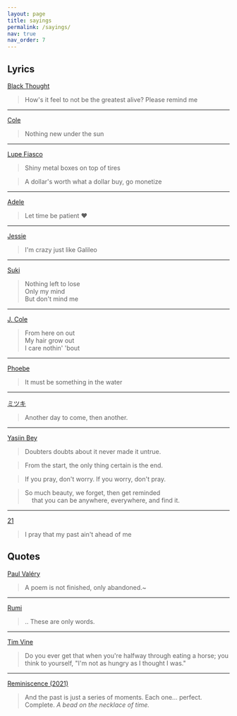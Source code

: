 ```yaml
---
layout: page
title: sayings
permalink: /sayings/
nav: true
nav_order: 7
---
```


## Lyrics

[Black Thought](https://music.youtube.com/watch?v=wGXUGHmHpYk&feature=share&t=48)

> How's it feel to not be the greatest alive? Please remind me

---

[Cole](https://youtu.be/-p9Gy4hkwhY?t=48)

> Nothing new under the sun

---

[Lupe Fiasco](https://music.youtube.com/watch?v=UInFzXM73yc&feature=share)

> Shiny metal boxes on top of tires

> A dollar's worth what a dollar buy, go monetize

---

[Adele](https://music.youtube.com/watch?v=j7qZx7Qhpb0&feature=share)

> Let time be patient ❤️

---

[Jessie](https://music.youtube.com/watch?v=wRkZRkBk1Rc&feature=share)

> I'm crazy just like Galileo

---

[Suki](https://music.youtube.com/watch?v=EECmZ_xm3QM&feature=share)

> Nothing left to lose  
Only my mind  
But don't mind me

---

[J. Cole](https://music.youtube.com/watch?v=g1QobinRyaA&feature=share)

> From here on out  
My hair grow out  
I care nothin' 'bout

---

[Phoebe](https://music.youtube.com/watch?v=ekXfx-rQ3Ww&feature=share)

> It must be something in the water

---

[ミツキ](https://music.youtube.com/watch?v=WgR5v5_LRME&feature=share)

> Another day to come, then another.

---

[Yasiin Bey](https://youtu.be/TxQb44cvh1I)

> Doubters doubts about it never made it untrue.

> From the start, the only thing certain is the end.

> If you pray, don't worry. If you worry, don't pray.

> So much beauty, we forget, then get reminded  
&nbsp;&nbsp;&nbsp;&nbsp;that you can be anywhere, everywhere, and find it.

---

[21](https://music.youtube.com/watch?v=O_VL92mfXwQ&feature=share)

> I pray that my past ain't ahead of me

## Quotes

[Paul Valéry](https://en.wikiquote.org/wiki/Paul_Val%C3%A9ry#:~:text=J.%20Mathews%20(1971)-,A%20work%20is%20never%20completed%20except%20by%20some%20accident%20such%20as%20weariness%2C%20satisfaction%2C%20the%20need%20to%20deliver%2C%20or%20death%3A%20for%2C%20in%20relation%20to%20who%20or%20what%20is%20making%20it%2C%20it%20can%20only%20be%20one%20stage%20in%20a%20series%20of%20inner%20transformations.,-%22Recollection%22%2C%20Collected%20Works)

> A poem is not finished, only abandoned.~

---

[Rumi](https://en.wikipedia.org/wiki/Rumi)

> .. These are only words.

---

[Tim Vine](https://youtu.be/lYznB09WukM?t=240)

> Do you ever get that when you're halfway through eating a horse; you think to yourself, "I'm not as hungry as I thought I was."

---

[Reminiscence (2021)](https://g.co/kgs/of9wcA)

> And the past is just a series of moments. Each one... perfect. Complete. _A bead on the necklace of time._
